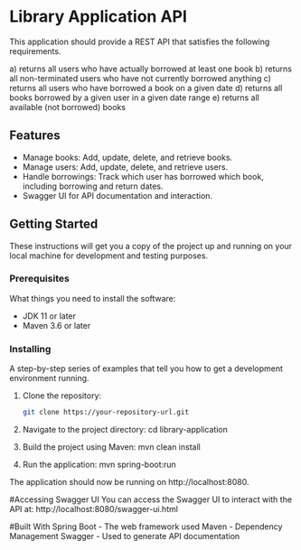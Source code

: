 # Library Application API

This application should provide a REST API that satisfies the following requirements.

a) returns all users who have actually borrowed at least one book
b) returns all non-terminated users who have not currently borrowed anything
c) returns all users who have borrowed a book on a given date
d) returns all books borrowed by a given user in a given date range
e) returns all available (not borrowed) books

## Features

- Manage books: Add, update, delete, and retrieve books.
- Manage users: Add, update, delete, and retrieve users.
- Handle borrowings: Track which user has borrowed which book, including borrowing and return dates.
- Swagger UI for API documentation and interaction.

## Getting Started

These instructions will get you a copy of the project up and running on your local machine for development and testing purposes.

### Prerequisites

What things you need to install the software:

- JDK 11 or later
- Maven 3.6 or later

### Installing

A step-by-step series of examples that tell you how to get a development environment running.

1. Clone the repository:
   ```sh
   git clone https://your-repository-url.git

2. Navigate to the project directory:
	cd library-application
	
3. Build the project using Maven:
	mvn clean install

4. Run the application:
	mvn spring-boot:run
	
The application should now be running on http://localhost:8080.

#Accessing Swagger UI
You can access the Swagger UI to interact with the API at:
	http://localhost:8080/swagger-ui.html
	
#Built With
Spring Boot - The web framework used
Maven - Dependency Management
Swagger - Used to generate API documentation

	
	
	
		